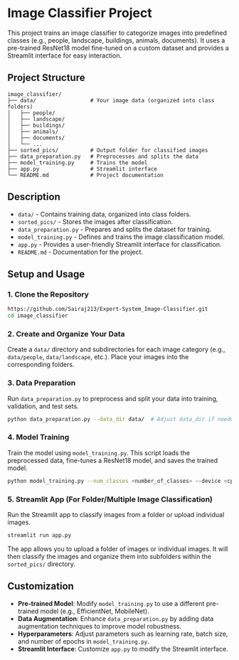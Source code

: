 # Image Classifier Project

This project trains an image classifier to categorize images into predefined classes (e.g., people, landscape, buildings, animals, documents). It uses a pre-trained ResNet18 model fine-tuned on a custom dataset and provides a Streamlit interface for easy interaction.

## Project Structure

```markdown-tree
image_classifier/
├── data/                 # Your image data (organized into class folders)
│   ├── people/
│   ├── landscape/
│   ├── buildings/
│   ├── animals/
│   ├── documents/
│   └── ...
├── sorted_pics/          # Output folder for classified images
├── data_preparation.py   # Preprocesses and splits the data
├── model_training.py     # Trains the model
├── app.py                # Streamlit interface
└── README.md             # Project documentation
```
## Description

- `data/` - Contains training data, organized into class folders.
- `sorted_pics/` - Stores the images after classification.
- `data_preparation.py` - Prepares and splits the dataset for training.
- `model_training.py` - Defines and trains the image classification model.
- `app.py` - Provides a user-friendly Streamlit interface for classification.
- `README.md` - Documentation for the project.

## Setup and Usage

### 1. Clone the Repository
```bash
https://github.com/Sairaj213/Expert-System_Image-Classifier.git
cd image_classifier
```

### 2. Create and Organize Your Data
Create a `data/` directory and subdirectories for each image category (e.g., `data/people`, `data/landscape`, etc.). Place your images into the corresponding folders.

### 3. Data Preparation
Run `data_preparation.py` to preprocess and split your data into training, validation, and test sets.
```bash
python data_preparation.py --data_dir data/  # Adjust data_dir if needed
```

### 4. Model Training
Train the model using `model_training.py`. This script loads the preprocessed data, fine-tunes a ResNet18 model, and saves the trained model.
```bash
python model_training.py --num_classes <number_of_classes> --device <cpu or cuda>  # Replace placeholders accordingly
```

### 5. Streamlit App (For Folder/Multiple Image Classification)
Run the Streamlit app to classify images from a folder or upload individual images.
```bash
streamlit run app.py
```
The app allows you to upload a folder of images or individual images. It will then classify the images and organize them into subfolders within the `sorted_pics/` directory.

## Customization

- **Pre-trained Model**: Modify `model_training.py` to use a different pre-trained model (e.g., EfficientNet, MobileNet).
- **Data Augmentation**: Enhance `data_preparation.py` by adding data augmentation techniques to improve model robustness.
- **Hyperparameters**: Adjust parameters such as learning rate, batch size, and number of epochs in `model_training.py`.
- **Streamlit Interface**: Customize `app.py` to modify the Streamlit interface.
